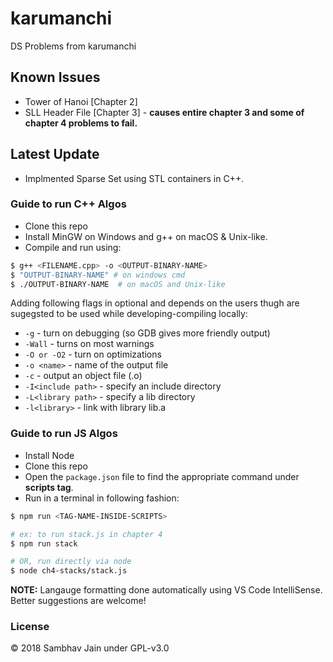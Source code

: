 # karumanchi

DS Problems from karumanchi

## Known Issues

- Tower of Hanoi [Chapter 2]
- SLL Header File [Chapter 3] - **causes entire chapter 3 and some of chapter 4 problems to fail.**

## Latest Update

- Implmented Sparse Set using STL containers in C++.

### Guide to run C++ Algos

- Clone this repo
- Install MinGW on Windows and g++ on macOS & Unix-like.
- Compile and run using: 

```sh
$ g++ <FILENAME.cpp> -o <OUTPUT-BINARY-NAME>
$ "OUTPUT-BINARY-NAME" # on windows cmd
$ ./OUTPUT-BINARY-NAME	# on macOS and Unix-like
```

Adding following flags in optional and depends on the users thugh are sugegsted to be used while developing-compiling locally:

* `-g` - turn on debugging (so GDB gives more friendly output)
* `-Wall` - turns on most warnings
* `-O or -O2` - turn on optimizations
* `-o <name>` - name of the output file
* `-c` - output an object file (.o)
* `-I<include path>` - specify an include directory
* `-L<library path>` - specify a lib directory
* `-l<library>` - link with library lib<library>.a

### Guide to run JS Algos

- Install Node
- Clone this repo
- Open the `package.json` file to find the appropriate command under **scripts tag**.
- Run in a terminal in following fashion:

```sh
$ npm run <TAG-NAME-INSIDE-SCRIPTS>

# ex: to run stack.js in chapter 4
$ npm run stack

# OR, run directly via node
$ node ch4-stacks/stack.js
```

**NOTE:** Langauge formatting done automatically using VS Code IntelliSense. Better suggestions are welcome!

### License

© 2018 Sambhav Jain under GPL-v3.0